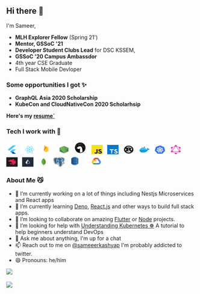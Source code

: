## Hi there 👋
 
 I'm Sameer,

 - **MLH Explorer Fellow** (Spring 21')
 - **Mentor, GSSoC '21** 
 -  **Developer Student Clubs Lead** for DSC KSSEM, 
 - **GSSoC '20 Campus Ambassdor**
 - 4th year CSE Graduate 
 - Full Stack Mobile Devloper


### Some opportunities I got ✨ 

- **GraphQL Asia 2020 Scholarship**
- **KubeCon and CloudNativeCon 2020 Scholarhsip** 

**Here's my [resume´](https://drive.google.com/file/d/10sNAS6yLQJEHwaObAgDCGHepA5Ymmp04/view?usp=sharing)**

### Tech I work with 🔨

<p>
<img src="https://raw.githubusercontent.com/Sameerkash/Sameerkash/master/assets/flutter.png" alt="flutter" height="25" width="30"/> &nbsp; <img src="https://raw.githubusercontent.com/Sameerkash/Sameerkash/master/assets/react.png" alt="react" height="25" width="40"/>&nbsp;<img src="https://raw.githubusercontent.com/Sameerkash/Sameerkash/master/assets/firebase.png" alt="fb" height="30" width="40"/> &nbsp; <img src="https://raw.githubusercontent.com/Sameerkash/Sameerkash/master/assets/node.png" alt="node" height="25" width="30"/> &nbsp; 
<img src="https://raw.githubusercontent.com/Sameerkash/Sameerkash/master/assets/deno.svg" alt="deno" height="35" width="35"/> &nbsp;   <img src="https://raw.githubusercontent.com/Sameerkash/Sameerkash/master/assets/js.png" alt="js" height="25" width="30"/> &nbsp;
 <img src="https://raw.githubusercontent.com/Sameerkash/Sameerkash/master/assets/ts.png" alt="ts" height="25" width="30"/> &nbsp;  <img src="https://raw.githubusercontent.com/Sameerkash/Sameerkash/master/assets/rust.jpg" alt="rust" height="25" width="30"/>&nbsp;&nbsp;  <img src="https://raw.githubusercontent.com/Sameerkash/Sameerkash/master/assets/docker.webp" alt="rust" height="25" width="30"/> &nbsp;    <img src="https://raw.githubusercontent.com/Sameerkash/Sameerkash/master/assets/k8s.png" alt="k8s" height="25" width="30"/>&nbsp;&nbsp;    <img src="https://raw.githubusercontent.com/Sameerkash/Sameerkash/master/assets/gql.png" alt="gql" height="25" width="30"/> &nbsp;   <img src="https://raw.githubusercontent.com/Sameerkash/Sameerkash/master/assets/nest.png" alt="nest" height="25" width="30"/> &nbsp;   <img src="https://raw.githubusercontent.com/Sameerkash/Sameerkash/master/assets/prisma.jpg" alt="prisma" height="25" width="30"/> &nbsp;    <img src="https://raw.githubusercontent.com/Sameerkash/Sameerkash/master/assets/mongo.jpg" alt="mongo" height="25" width="30"/> &nbsp;   <img src="https://raw.githubusercontent.com/Sameerkash/Sameerkash/master/assets/postgres.png" alt="postgres" height="25" width="30"/> &nbsp; <img src="https://raw.githubusercontent.com/Sameerkash/Sameerkash/master/assets/dynamodb.png" alt="dynamodb" height="30" width="30"/> &nbsp; <img src="https://raw.githubusercontent.com/Sameerkash/Sameerkash/master/assets/gcloud.png" alt="gcloud" height="30" width="60"/></p>




### About Me 😼

- 🔭 I’m currently working on a lot of things including Nestjs Microservices and React apps
- 🌱 I’m currently learning [Deno](https://deno.land/), [React.js](https://reactjs.org/) and other ways to build full stack apps.
- 👯 I’m looking to collaborate on amazing [Flutter](https://flutter.dev/) or [Node](https://nodejs.org/en/) projects.
-  🤔 I’m looking for help with [Understanding Kubernetes ☸️](https://github.com/Sameerkash/Understanding-Docker-and-k8s) A tutorial to help beginners understand DevOps
-  💬 Ask me about anything, I'm up for a chat
-  📫 Reach out to me on [@sameeerkashyap](https://twitter.com/Sameeerkashyap) I'm probably addicted to twitter.
-  😄 Pronouns: he/him

![](https://komarev.com/ghpvc/?username=Sameerkash&style=plastic&label=Stalkers+👀) <br>


<a href="https://github.com/anuraghazra/github-readme-stats"> 
  <img align="center" src="https://github-readme-stats.vercel.app/api?username=Sameerkash&show_icons=true&theme=dracula&line_height=27 alt="Sameer github stats"/>
</a>
